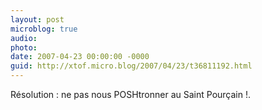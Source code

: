 ```yaml
---
layout: post
microblog: true
audio: 
photo: 
date: 2007-04-23 00:00:00 -0000
guid: http://xtof.micro.blog/2007/04/23/t36811192.html
---
```

Résolution : ne pas nous POSHtronner au Saint Pourçain !.
